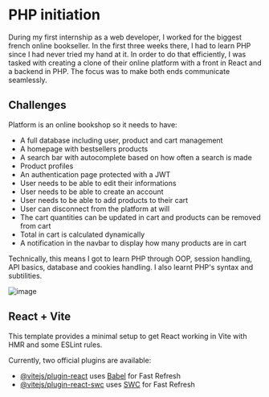 # PHP initiation

During my first internship as a web developer, I worked for the biggest french online bookseller. In the first three weeks there, I had to learn PHP since I had never tried my hand at it. In order to do that efficiently, I was tasked with creating a clone of their online platform with a front in React and a backend in PHP. The focus was to make both ends communicate seamlessly. 

## Challenges

Platform is an online bookshop so it needs to have:
- A full database including user, product and cart management
- A homepage with bestsellers products
- A search bar with autocomplete based on how often a search is made
- Product profiles
- An authentication page protected with a JWT
- User needs to be able to edit their informations
- User needs to be able to create an account
- User needs to be able to add products to their cart
- User can disconnect from the platform at will
- The cart quantities can be updated in cart and products can be removed from cart
- Total in cart is calculated dynamically
- A notification in the navbar to display how many products are in cart

Technically, this means I got to learn PHP through OOP, session handling, API basics, database and cookies handling. I also learnt PHP's syntax and subtilities.

![image](https://github.com/FlorenceBuchelet/decitrephpbackend/assets/144147299/3f58c06f-b171-4d47-b9a3-ee404e504cc4)

## React + Vite

This template provides a minimal setup to get React working in Vite with HMR and some ESLint rules.

Currently, two official plugins are available:

- [@vitejs/plugin-react](https://github.com/vitejs/vite-plugin-react/blob/main/packages/plugin-react/README.md) uses [Babel](https://babeljs.io/) for Fast Refresh
- [@vitejs/plugin-react-swc](https://github.com/vitejs/vite-plugin-react-swc) uses [SWC](https://swc.rs/) for Fast Refresh
